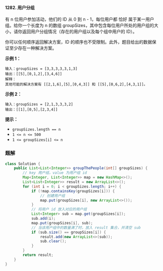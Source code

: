 #### 1282. 用户分组

有 n 位用户参加活动，他们的 ID 从 0 到 n - 1，每位用户都 恰好 属于某一用户组。给你一个长度为 n 的数组 groupSizes，其中包含每位用户所处的用户组的大小，请你返回用户分组情况（存在的用户组以及每个组中用户的 ID）。

你可以任何顺序返回解决方案，ID 的顺序也不受限制。此外，题目给出的数据保证至少存在一种解决方案。

**示例 1：**

```shell
输入：groupSizes = [3,3,3,3,3,1,3]
输出：[[5],[0,1,2],[3,4,6]]
解释： 
其他可能的解决方案有 [[2,1,6],[5],[0,4,3]] 和 [[5],[0,6,2],[4,3,1]]。
```

**示例 2：**

```shell
输入：groupSizes = [2,1,3,3,3,2]
输出：[[1],[0,5],[2,3,4]]
```

**提示：**

- `groupSizes.length == n`
- `1 <= n <= 500`
- `1 <= groupSizes[i] <= n`



### 题解



```java
class Solution {
    public List<List<Integer>> groupThePeople(int[] groupSizes) {
        // key 用户组，value 为用户组 id
        Map<Integer, List<Integer>> map = new HashMap<>();
        List<List<Integer>> result = new ArrayList<>();
        for (int i = 0; i < groupSizes.length; i++) {
            if (!map.containsKey(groupSizes[i])) {
                // 创建用户组
                map.put(groupSizes[i], new ArrayList<>());
            }
            // 将用户 id 放入对应的用户组
            List<Integer> sub = map.get(groupSizes[i]);
            sub.add(i);
            map.put(groupSizes[i], sub);
            // 当该用户组中的数量满了时，放入 result 集合，并清空 sub
            if (sub.size() == groupSizes[i]) {
                result.add(new ArrayList<>(sub));
                sub.clear();
            }
        }
        return result;
    }
}
```

